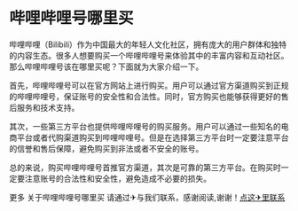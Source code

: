# 哔哩哔哩号哪里买

哔哩哔哩（Bilibili）作为中国最大的年轻人文化社区，拥有庞大的用户群体和独特的内容生态。很多人想要购买一个哔哩哔哩号来体验其中的丰富内容和互动社区。那么哔哩哔哩号该在哪里买呢？下面就为大家介绍一下。

首先，哔哩哔哩号可以在官方网站上进行购买。用户可以通过官方渠道购买到正规的哔哩哔哩号，保证账号的安全性和合法性。同时，官方购买也能够获得更好的售后服务和技术支持。

其次，一些第三方平台也提供哔哩哔哩号的购买服务。用户可以通过一些知名的电商平台或者代购渠道购买到哔哩哔哩号。但是在选择第三方平台时一定要注意平台的信誉和售后保障，避免购买到非法或者不安全的账号。

总的来说，购买哔哩哔哩号首推官方渠道，其次是可靠的第三方平台。在购买时一定要注意账号的合法性和安全性，避免造成不必要的损失。

更多 关于哔哩哔哩号哪里买 请通过✈与我们联系，感谢阅读,谢谢！[点这✈里联系](https://c.k02.cc)